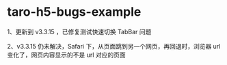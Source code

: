 # taro-h5-bugs-example

1、更新到 v3.3.15 ，已修复测试快速切换 TabBar 问题


2、v3.3.15 仍未解决，Safari 下，从页面跳到另一个网页，再回退时，浏览器 url 变化了，网页内容显示的不是 url 对应的页面
